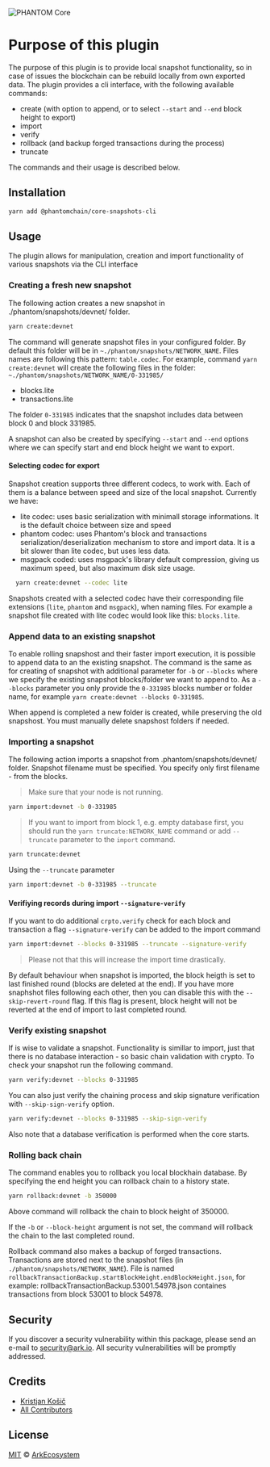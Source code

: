 ![PHANTOM Core](https://i.imgur.com/1aP6F2o.png)

# Purpose of this plugin

The purpose of this plugin is to provide local snapshot functionality, so in case of issues the blockchain can be rebuild locally from own exported data.
The plugin provides a cli interface, with the following available commands:

- create (with option to append, or to select `--start` and `--end` block height to export)
- import
- verify
- rollback (and backup forged transactions during the process)
- truncate

The commands and their usage is described below.

## Installation

```bash
yarn add @phantomchain/core-snapshots-cli
```

## Usage

The plugin allows for manipulation, creation and import functionality of various snapshots via the CLI interface

### Creating a fresh new snapshot

The following action creates a new snapshot in ./phantom/snapshots/devnet/ folder.

```bash
yarn create:devnet
```

The command will generate snapshot files in your configured folder. By default this folder will be in `~./phantom/snapshots/NETWORK_NAME`.
Files names are following this pattern: `table.codec`. For example, command `yarn create:devnet` will create the following files in the folder:
`~./phantom/snapshots/NETWORK_NAME/0-331985/`

- blocks.lite
- transactions.lite

The folder `0-331985` indicates that the snapshot includes data between block 0 and block 331985.

A snapshot can also be created by specifying `--start` and `--end` options where we can specify start and end block height we want to export.

#### Selecting codec for export

Snapshot creation supports three different codecs, to work with. Each of them is a balance between speed and size of the local snapshot. Currently we have:

- lite codec: uses basic serialization with minimall storage informations. It is the default choice between size and speed
- phantom codec: uses Phantom's block and transactions serialization/deserialization mechanism to store and import data. It is a bit slower than lite codec, but uses less data.
- msgpack coded: uses msgpack's library default compression, giving us maximum speed, but also maximum disk size usage.

```bash
  yarn create:devnet --codec lite
```

Snapshots created with a selected codec have their corresponding file extensions (`lite`, `phantom` and `msgpack`), when naming files. For example a snapshot file created with lite codec would look like this: `blocks.lite`.

### Append data to an existing snapshot

To enable rolling snapshost and their faster import execution, it is possible to append data to an the existing snapshot.
The command is the same as for creating of snapshot with additional parameter for `-b` or `--blocks` where we specify the existing snapshot blocks/folder we want to append to.
As a `--blocks` parameter you only provide the `0-331985` blocks number or folder name, for example `yarn create:devnet --blocks 0-331985`.

When append is completed a new folder is created, while preserving the old snapshost. You must manually delete snapshost folders if needed.

### Importing a snapshot

The following action imports a snapshot from .phantom/snapshots/devnet/ folder. Snapshot filename must be specified. You specify only first filename - from the blocks.

> Make sure that your node is not running.

```bash
yarn import:devnet -b 0-331985
```

> If you want to import from block 1, e.g. empty database first, you should run the `yarn truncate:NETWORK_NAME` command or add `--truncate` parameter to the `import` command.

```bash
yarn truncate:devnet
```

Using the `--truncate` parameter

```bash
yarn import:devnet -b 0-331985 --truncate
```

#### Verifiying records during import `--signature-verify`

If you want to do additional `crpto.verify` check for each block and transaction a flag `--signature-verify` can be added to the import command

```bash
yarn import:devnet --blocks 0-331985 --truncate --signature-verify
```

> Please not that this will increase the import time drastically.

By default behaviour when snapshot is imported, the block heigth is set to last finished round (blocks are deleted at the end). If you have more snaphshot files following each other, then you can disable this with the `--skip-revert-round` flag. If this flag is present, block height will not be reverted at the end of import to last completed round.

### Verify existing snapshot

If is wise to validate a snapshot. Functionality is simillar to import, just that there is no database interaction - so basic chain validation with crypto. To check your snapshot run the following command.

```bash
yarn verify:devnet --blocks 0-331985
```

You can also just verify the chaining process and skip signature verification with `--skip-sign-verify` option.

```bash
yarn verify:devnet --blocks 0-331985 --skip-sign-verify
```

Also note that a database verification is performed when the core starts.

### Rolling back chain

The command enables you to rollback you local blockhain database. By specifying the end height you can rollback chain to a history state.

```bash
yarn rollback:devnet -b 350000
```

Above command will rollback the chain to block height of 350000.

If the `-b` or `--block-height` argument is not set, the command will rollback the chain to the last completed round.

Rollback command also makes a backup of forged transactions. Transactions are stored next to the snapshot files (in `./phantom/snapshots/NETWORK_NAME`). File is named `rollbackTransactionBackup.startBlockHeight.endBlockHeight.json`, for example: rollbackTransactionBackup.53001.54978.json containes transactions from block 53001 to block 54978.

## Security

If you discover a security vulnerability within this package, please send an e-mail to security@ark.io. All security vulnerabilities will be promptly addressed.

## Credits

- [Kristjan Košič](https://github.com/kristjank)
- [All Contributors](../../../../contributors)

## License

[MIT](LICENSE) © [ArkEcosystem](https://ark.io)
